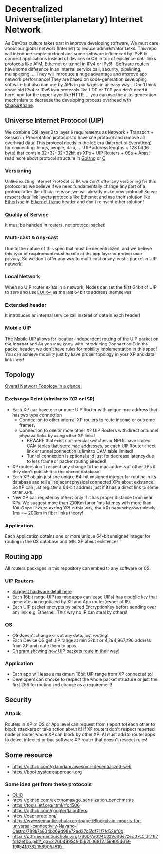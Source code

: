 # Decentralized Universe(interplanetary) Internet Network
As DevOps culture takes part in improve developing software, We must care about our global network (Internet) to reduce administrator tasks. This repo will introduce simple protocol and some software influenced by IPv6 to connect applications instead of devices or OS in top of existence data links protocols like ATM, Ethernet or tunnel in IPv4 or IPv6!   
Software routers have some difference in an internal service call, security, pipelining, multiplexing, ... They will introduce a huge advantage and improve app network performance! They are based on code-generation developing software but also can use by APIs in packages in an easy way.   
Don't think about old IPv4 or IPv6 idea protocols like UDP or TCP you don't need it here! And for the upper layer like HTTP, ... you can use the auto-generation mechanism to decrease the developing process overhead with [ChaparKhane](https://github.com/sabzcity/ChaparKhane).

## Universe Internet Protocol (UIP)
We combine OSI layer 3 to layer 6 requirements as Network + Transport + Session + Presentation protocols to have one protocol and remove all overhead data. This protocol needs in the IoE era (Internet of Everything) for connecting things, people, data, ...!
UIP address lengths is 128 bit(16 byte) that contain 32+32+32+32bit as XPs + UIP Routers + OSs + Apps! read more about protocol structure in [Golang](./UIP-go/packet-structure.go) or [C](./UIP-c/packet-structure.c)

### Versioning
Unlike existing Internet Protocol as IP, we don't offer any versioning for this protocol as we believe if we need fundamentally change any part of a protocol after the official release, we will already make new protocol! So we respect data link layers protocols like Ethernet and use their solution like [Ethertype](https://en.wikipedia.org/wiki/Ethertype) in [Ethernet frame](https://en.wikipedia.org/wiki/Ethernet_frame) header and don't reinvent other solution!

### Quality of Service
It must be handled in routers, not protocol packet!

### Multi-cast & Any-cast
Due to the nature of this spec that must be decentralized, and we believe this type of requirement must handle at the app layer to protect user privacy, So we don't offer any way to multi-cast or any-cast a packet in UIP network! 

### Local Network
When no UIP router exists in a network, Nodes can set the first 64bit of UIP to zero and use [EUI-64](https://en.wikipedia.org/wiki/MAC_address) as the last 64bit to address themselves!

### Extended header
It introduces an internal service call instead of data in each header!

### Mobile UIP
The [Mobile UIP](https://en.wikipedia.org/wiki/Mobile_IP) allows for location-independent routing of the UIP packet on the Internet and As you may know with introducing ConnectionID in the packet header, we don't have rules for mobility implementation in this spec! You can achieve mobility just by have proper topology in your XP and data link layer!

## Topology
[Overall Network Topology in a glance!](https://www.draw.io/?lightbox=1&highlight=0000ff&edit=_blank&layers=1&nav=1#R7V1Rd5u4Ev41Oad9iA8SSMBj4zS9ve2e7TbtbXtfcjAmNhsbvBjXTn%2F9SoAwSMLGRhCSkj4UBB4kzafRzGg0utDHy927yFnN%2Fwin3uICatPdhX59ASE2LY38R0se0xKosZJZ5E%2FTMrAvuPV%2FeVkhe23jT7116cU4DBexvyoXumEQeG5cKnOiKNyWX7sPF%2BWvrpyZJxTcus5CLP3mT%2BN5VoqRsX%2FwH8%2BfzdmnAbbTJxPHfZhF4SbIPngB9fvkL328dBixrKXruTMNt4Ui%2Fe2FPo7CME6vlruxt6C9y%2Fot%2Fd1NxdO84pEXxHV%2BMLNuPo%2FjR%2B9%2FYDe7%2B7LaoEvw%2BRIYekrnp7PYeKwhSXXjR9ZHhA5hB7m5Im1Y0UJ3EW4I2avt3I%2B925Xj0sItgQgpm8fLBbkD5FKsYlbrn14Ue7tCUVbld1649OLokbySPb3Udc1Mf5RBDOs4vd%2Fu%2BQVtM%2BvleZFX2MxedTKUzHL6%2B44iF1lfyfvNwMd7qNDmcBMv%2FMAb53jVSOG9v1iMw0UYJa%2FrHpgiz6T9GUfhg1d4YmNTdzB5MoucqU%2B67dqPCBk%2FDMjzIIxog7NfMbjCAl%2BWuxkdp6PAi7dh9LAeMUap4AS0dFTiBDANe4QEZhhSXthac1YgKLDiI72%2F3fqxOxe4ch8GcaFvNQ3j8Zh0Bm2zT0TAm4U%2Fo%2F0ah6tC6Udn4i0%2BhWs%2F6%2FVJGMfhkryw4B64pC89QvvKyejkBSfCYZz8yeCALQtc6QU4sGdBGHjqULJO%2B08RTEwARxxQkKZLgAI0CVB0FTipMWQHcNQEx8JZpX2gBhy2zYMDmzIpIgUHQgrAYQ7gUAaOlasKGJifXLAJ6oHCVCExrAEUykBBqYR3cbhNaq8EHQazFzJ0WEydKICDCYeS2qGpAIc9gEOdruHE1J6Ivbupv1amc0BslaWHBsQpxZbppSoAgrUBIMoAsll70d29t0xM9NY0UguYouHSGj6AgA9qt2BnSXkdTNb0v2%2Bk2xbeek3ee%2BO66cWn0CfNhnhBanM1icjVLM47ZQDX6eDaZp18N99MVKELcXMTMAyrrkJrKVBoMZJInxQyFBcUKczthv%2FZUHfTFdhf7jGVoayELPYWJXSZknlDXoDGaieSuPEnBBRQ%2B%2BgHD4wcqfyE%2FwQpSytWgWbS83EZW2W4ZJAoYisrEvDJD4ClP50mckXmuUqced40g64SbOgQc5LHtkTNRSZ4oAq5M5g66kTHMpz46qYkgzlec3MHy6xgXReRgRXIDFP0pA3IaKKxrNXZwcZxTaU1TdassRww4OIUTValHougdhwbrWmxpswMTmf0qf9TqjbQmfwy4yPVGzJWViofTF85pn8gqf7xdufOnWDm7RVn7dX3T68r1Y69Wn38i9iSfbFAOumC2goNpZ4thhLLNbvPfiBZ2Ttj2UxjI5dhBSAkmWCQIfGaqFirsWs4TZ7bgHbD5fKOVPPhzpvSZeUiR%2F%2F24vgxY6mziUPaJvKBcBYGRPiFVBbynIcGuSe1ih6%2F0waPbMDufyT3iN7u%2FDh9quHstvCQvvvJi3zCHSohk06jr%2FBllYhah5vIZUvhzI6JnWjm5evdGdvSFh9A3jFTJy8kFpgT%2Bz%2FLC%2FAyqGXfYGOZQRtADEeablrsH%2Bf6ASBfbGJU02ZmhPYYltBGzOucO5KYa5jRSntHoJWMh7w7ag0RoMlm29MkITgol9YrJ8il4%2FW7t%2BQH43C52sR%2BMCvIruJrMm%2BDSOx9QHEyp6J27Szpf98%2FUXFbQfTre%2FqU1phW%2BgYbr2VEqz9dUcfSJ9a0FvdhlCDMWVzGflIvZ7Va866WRk3%2FTEQV1ffguBGZj6EzJdUjWo4TuHRObEaOiJw5GdxE00rEW1Nqrkts4RQlzSi9D78kJLTRaHSE0DG3gKB30r9B75Stv7gP3EyD29AxQB7pkQeEaKJzI59WSt4NFe6NnPKL0jGyiB0O7VlomRpDAhiIX4U3LCgL5bGwhHcqFlzJLK3Mmkg1HK2Wj%2FKIjSCdes5W7RMFT%2F2w06HJcQ8bkpg4FsJY5J0BVbCuhvNoGHYS%2B90GZacfYoOgoyFXrW62OeSkyuhRU722Ytiz0QlNxkA2Nk2Z3Q0Ns63RWb0clPaphM1uinjKw2g2eaVRBidaW%2BHq9WGuF59tszbRp4lKULnYFJ0LiEHc1AiK0DlxI1l5alHaqI%2Bbfnq2tesAyn06qYtHsy4qfDyV8Cj7czJJ0Hd%2FjqVZfHiGgRq4cHDZhYNb9OBAcYX15s93MjfLXtQlvhNn%2BrdDJ1PmOQnvKU8C6hKgywYnzmRIFCW5eVye4STmrRJZY%2BnlXRqFON%2FiciaUiBvLqoZMbWkDRXfzOJGxNVgRPDIubH1SU1Yy9dcx9c3QERQ%2Bb%2B7kOH1kfBCngvZ4o7etdwJ8XO%2Bs4UqVUnnr0J0lJeZTnyKtU0KWSlYyfAMKk8T5uAwjer0J%2FH9Ia4%2B6vErq63PpFM6fC6B1YkNPGT8AHxg%2FwnhpQaHXeHMb2LpMukmXXpme32gEGaKz5IZoMluHvnbMTTosz8uVuXvWg4qcahYLqjkUg4wkEEEq1G3pRs7T1pJ0XDDkKP8u5wVDLtH3UB1bLpUO6TqJaud%2BjsvfGLhR2rNlISk6MxIh7xK950tie2j7gotsRUAJ7G0MePGo2aJfi0hCEflsxDRBfsW%2B5hqhj8%2BN761Yn3l8ASzHF1CmS2MJaNn1rnjzeNE8yiBDUH%2BsUlM3RkbZk2dieL5VCg08gvw4QaRM2%2F%2FpZeLq7NSvqz%2F%2FuvkcfQ793XWIPPfn9ldAV4Eqp4x6QVG6EhVTTqViEqkOA2ha3RpRB8Oc9ULmLAOWXUQAYNjdjCUfjajGYjbr3vuFt3tDs59QERxMs8trd%2BGs176bcMaJYrG4aGCVATJ1POvelQLEtbzJQZ90Y%2F%2FiIaW4sXfR5oMU8hQ1JwtxqGGeFh8q2bbMRjUCtBWihKkH7LocmChXA2RKg0K0lZQJZvX0Bm2Y3wwG%2BdDr%2BiqDoXO0gN2aJ7sCbTW06BbQtkfYj6NKZ4doY9up%2BgI2aBhc6CtmW9VPF20CLYS7Fm01cjA86QS4h6elN8JnLbSxJDa9QZsJebQZZ6MN8aIN8U6w1tFWY39C%2B6JtpJl9kW6ob9INm7xEss7GG%2BZ3TnWON0kOgH5Jt0qQ9AcQvG6Fztat9jEujJYOugYEHADRVP%2FRFALC4AFhdA2Ibk27FwgIYPJqhWCf17e%2BdKtMy%2BSj4lrHg%2FFc8dBvhxC2%2BZF%2BPkhsjpbV%2BSwi8%2BE%2FC5D0Bg%2FQ4JzBiB%2FpJ6zy8AII8s7G1gGhIOxWdZDzydmPK0FzUvizyefeAZZ8l1NrCYsrWCR61YY0xr1LYwzY%2Fqm9WMBdJjGuwM6QqFQdYNSmNhbmEQvIpE1riY0rADMkL1UHGHXpjjXJ5KQZ9cCiYnuOHCyM8gCWfiYyFeYkW7anq60EUBWYGZKb9gRwLSQ3JQATojsRBF2mN61AHRwkVT9TWxIjyxCnNpkm1FZyywrEDKkN1c5tylJeavsd8ofmtdaSXlbgpYb7dcDLE6XClO066IMuJLPOu9vUV9hip2zbYtX%2BxBobASU%2Ffc77AAELd8nPOjRls1pruwArINeLOJaLngSxHFYWe7PkYFnCKVimDct06i86SKhhnaPW9rKDVcNz8BsF7x123vYFhwQnIg6ts3Foi9S6x2G3YVbF7L3s9kfx2R5Xyd1j8U62s67fMYKHXczFZf%2FDK1%2F9GQBAHADw3AEANckA4DcMtT4AajhGhoCAg6DQTIGNiGdjfVAAIdyk68Ayawgsa7yJTOIGbQAJxEOCXzBuHRKic2NIKNK3hCJinlegMf2mg5QiFcipEXA2ZOruW6Zuncs823Gm7goonXNM9wClJ4aSMHn1AkpDSF3%2FQ%2BoAtEUtShqR2XFQndX3naf9V5B1PjMCtpsky2EJpHJqQKDWuorcrWP9JYICcismDUEhHJmpdw4Ku%2B9u7v6DQtAfmoGC3wKIYfegqOFzHvTYnumxNhKilLAunqbZtSLLVgEHLD0jLJm24KjpBZbOiXgbsPS0WMJ6P%2BWS6DAeDOy%2BGdimWU5YChCQ5Snv2Lq2hy3KDXVmyxBlArTPVppNMd4WGQK51rXmGt7fARaHUxTrSmEhLjch3D0suk05%2BAJhIdMgGsACi9s5EOoaFrmZP8DiXFgAwCW0AYK6WF9U8KRQe3lPKvL7iy773%2FLgLcHxbiLZcZOtHe60NL5%2BuIlu%2F7r8ePt%2F7YNl3F7e%2FajILP8sRmsxhvEw8vozru3y4V57D%2BsZ7lQAR4Zu2dDQdRtoZtl%2Fb6IWfasLDUwmb4Jv2y9jB3zWrlZbM8mBLEGS0h01QDu0pabu2TkVZK49%2BvWI1OaXN608C6eDw8BabeXXgOA3WnuvfFqH1cIh5q0TPb5%2BsQ1%2BTz8dePGRBtY7RcM8eGpykx1TptGGhwpAkzcUWF7ygsizoGR3r5Bk85wpx%2F726%2FJ%2BZ72Px5fflm8%2BgOi%2Ff%2FlSQTE4qNQ7qAScSNBUDZ39ofT7%2FGgd%2BqcqkNP3PIv7TSYXevF84Py44FM2mUiVl%2BNZHNPh9XQx%2BcKqsZBY74RUr5Y50gxb1%2BhRwRBwPtMWEwFX4G84hombM4djmJ7JMUzNZgOALcGBmZuzXRzEVDEen4dj%2BrgIfzqT1GBJoXK2nm%2BSCqfgCKrA2QKa3EYhlUL71%2Blw%2BSOcevSNfwE%3D)

### Exchange Point (similar to IXP or ISP)
- Each XP can have one or more UIP Router with unique mac address that has two type connection
    - Connection to other internal XP routers to route income or outcome frames.
    - Connection to one or more other XP UIP Routers with direct or tunnel physical links by using other XP links!
        - BEWARE that exist commercial switches or NPUs have limited CAM tables that store mac addresses, so each UIP Router direct link or tunnel connection is limit to CAM table limited!
        - Tunnel connection is optional and just for decrease latency due to less frame or packet routing needed!
- XP routers don't respect any change to the mac address of other XPs if they don't publish it to the shared database!
- Each XP obtain just one unique 64-bit unsigned integer for routing in its database and tell all adjacent physical connected XPs about existence! So XP can just register a 64-bit address just if it has a direct link to some other XPs.
- New XP can register by others only if it has proper distance from near XPs. We suggest more than 200Km far or 1ms latency with more than 100-Gbps links to exiting XP! In this way, the XPs network grows slowly. 1ms =~ 200km in fiber links theory!

### Application
Each Application obtains one or more unique 64-bit unsigned integer for routing in the OS database and tells XP about existence!

## Routing app
All routers packages in this repository can embed to any software or OS.

### UIP Routers
- [Suggest hardware detail here](https://www.draw.io/?lightbox=1&highlight=0000ff&edit=_blank&layers=1&nav=1&title=Untitled%20Diagram.drawio#R7V1bk5s2FP41niYP3kECBDzuLW0m6XbTzU7bR9aWbRqMXMBrO7%2B%2BEkgGIWzjC5e1dyczQQfpgHS%2BT9I5knBPv50ufw3d2eR3MsR%2BD2rDZU%2B%2F60EIEUD0PyZZpRIbWalgHHrDVAQywZP3E3OhxqVzb4gjKWNMiB97M1k4IEGAB7Ekc8OQLORsI%2BLLT525Y6wIngaur0r%2F8obxhEsBcrIbv2FvPOGPtiGv39QVmXlNook7JIucSL%2Fv6bchIXF6NV3eYp81nmiXtNynDXfXLxbiIK5S4PvoJYRf74fX3%2BCX71%2BWaPHzm9k3zFTNq%2BvPeY3528Yr0QRR7IbxNWtLmiY0Z0%2B%2FSWSfPPoA%2FU4TaW49i6ZxMBQlXnwy%2BJGKcgVoimcHLDl0owlmLwpoYhJPfX6Jl178NytyBU2e%2FEdooNd3y3xixRNpDfBQsWzWVGBtAIpcTKY4Dlc0S4h9N%2FZe5XIuh9B4nW9d9JF4VCPUONz7lrD%2BSqDYkXVEZB4OMC%2BWN9ZOTQVFtL3HOFYU0YtchTJRgoV9cIEq4GLiztjlFEdRwqK84cg89r0A365pmRnmFYcxXm40zRacqgZbZJwUPJvk2AiMVHasXUVvtBLWkTWQ0SjC9djB6jg%2FA1q%2FlKCWKdJrhrJERtEk1T5HEUKSMeGhFC0qUsheN0ftjnHUulCOgm5ztD2q2Ra8Mk80IJboaphusGN022C0s6eb3m26vcEh0QZFbh08KKqqGh8WjY7xVL9MnpbNTpAfM%2BbN3ECyB%2FpvzrzgmwHxSdjTr1m1xy8f6JvTf%2FTpGtDg%2BhpqxkeWYDbRqDXivut74yAtNqC2wGGmkV6N%2Bf%2FJo0ckaRz10exGP0rozfQY9mypann%2B%2FEjv%2FUkBkjzDT%2B99SpXKD6LitJpCXEAge3EZdiGmj3dfkgysdjNmyMRK5k3PvKMSdx6TiPdALJlW%2B87HI6aKYdMbuP41F8dklrb1wAvG31nirm9URfKGjkaASodOgeU6h2se1WYJrHVtM4IlBO4LN4Hzzg4LdUYyaC2TDnpL%2B0BUz9gBoF70pw4dO4AGCh5VsyMHqDKRb3DkAFq5yc595DAcpdkZBZ54koTxhIxJ4Pr3mfQmJPNgmBCPNXqW5ytJuj5mnn9xHK84V1lfWk5QkGdnRtZygmaTPWmmx4udYLJXgdnC3ik7tnUB8Mgu4KgOWowGXbDqYUZ9t6liU9Adm1qHGdV6t6piVXXYa9Cqe02Qcs625GuDLhr1JDMwOhl1V7kM3E3YPIw7tjyp0k2ngJBU5UmHcFNvF0JniqANEfa6ESRUCgRBCUElQSBja4GaIGe0CznrTDFnt4I5G8neh67vwBxy0LYC9WAOlMUa9wtysSkUj2xJl1mMKwlNjdyp56%2FSYlSXO50lN3WdhXQm2H%2FFLPhDbwaYvkkxw1rvtqKVy7ih5%2Fqb80duEPUjHHqjdRV8yiEc9nkwKq0FHedZjI3neHEHP8YJG%2FuFBoKmmcX%2B5OuPaojuAccLEv6g9x9DMqBOOlUFtefAY1j58PD4%2FHFjhC4Vv4SlVivEBwEqiw%2FmdaSSP9JQoZa91tPCiwcTpasScYU0LJh1S4Uo0mLixfiJNiPLuwjdGX81EYFCJwrwAc3QixE%2BPm%2BQwg9i%2F5AUf7Bri%2FE5JXTrUoyv7qWfxmaZJZMA80TbJmxbnhxYzQb5YJU4cZNBPqfcXuce5NNb9hAOczKttuZrAqVd9TJNx5BHC23HfM0xzW0F6pmv6Wa7oDtXzLXjlxpGYdOCvcsvLfR2hQI1YQ61i7nD%2FNI3ALp2HNP18qbAENrlmCJzW4F6QCdacR%2FHtODiQCPnniV%2BR%2BK%2F8bsBSbwPxQXiXlfmc40SB4ziOWaeX8XdEUd4Q5VmYju8H2QbFZwf0ymbl9Xm%2FOhWhyZMoGI%2FIjlBja61QFSxH0ln0o33I8pmB7HbYcv2CAccWcJwzAb6HvXsyMPn265xHGjGhu37OYqDMterPobbb57hTRLc6jbBbavA1l0RbKDZ2pElDKOJuYV6JqmD%2FHY0ufk7QO9WtzWdhN5NbmuCdrf5bcHC%2BL3LEQBa8eTZ3iUMTW%2BA3%2BrO7Q7y2zK7NnyLiPi2yHJupSEgAd62lnDAxrWq7NsabS7btS1kR5%2B91ApGM5wrLfcHdVll5UUFA4CiYllTzasKZpXz0ue6%2B%2Fz0i01QOexn2c4VyCEFHAgUVTNyKAad3F%2BzwKlywLvB5Shzw%2FLBuS9HmVUOU1%2FkIV6onOjbwZjqXFQ0W3bD7KuyoaBJ9m2IaZ87%2B1CVRfmLZJ8h9ryceBws6m13FEQdO3mFLvTkFYLvPCw3iW7aV3l62LWMiOwp7Y6IqMrXFZpkIrxQJlb5isG7Q1nVjiayShzKU1BW1dzyUFrli35NEnhDdPbsCdzxiFCLXNT2ZEx1LiqaGx8%2BOxbOQRcazrFaPgx20J47uNeeO6nzGPhuFHmDQv%2FBVJSfDjnJCh2qukIHN0zi6t6TrMvfUDWtBlbH0ZtYPTMdpQ8WAYHW1s%2Bssz8z3AHKOk1R9igoiNfsNokMo%2FgVrA6QSJ1vdJ9E%2B202L9KjIqtOyCJL6%2FbAB8W3Spsc%2BCw1ht9BzuqasprVPmcrRL8vfOOIDYuBUWTSGUx%2B64iss%2FpXvPXiQecdmmv2IC3Vg%2FxMfcGQwWH%2B0mMH%2FJOj5OyIxZAEv8SJiAKB%2FTAGa32XtjK95YXMf4Qa9SbZsXP%2B%2BxgeCURG7LJj6BqJJ6lyoip8eHxO7BliBY%2Ftfb%2ByjuPulvI9S1vThCQHcQuUYBzu3y%2FQZPbDHylysp9P0e%2F%2FBw%3D%3D)
- Each 16bit range UIP (as max apps can lease UIPs) has a public key that generates in negotiated by XP and App router(owner of IP).
- Each UIP packet encrypts by paired EncryptionKey before sending over any link e.g. Ethernet. This way no IP can steal by others!

### OS
- OS doesn't change or cut any data, just routing!
- Each Device OS get UIP range at min 32bit or 4,294,967,296‬ address from XP and route them to apps.
- [Diagram showing how UIP packets route in their way!](https://www.draw.io/?lightbox=1&highlight=0000ff&edit=_blank&layers=1&nav=1#R7VrbctowEP0aZtqHdizfMI8JTdPMpE2mTKbNo7AV49ZYjhAB9%2Bu7RhK%2BCAhNjLmkLx5ptZJXZ492V4aO1R%2FPLxlOR19pQOKOaQTzjvWpY5qe68EzF2RC4JiGEIQsCoQIFYJB9IdIoVKbRgGZVBQ5pTGP0qrQp0lCfF6RYcborKr2QOPqW1McEk0w8HGsS39EAR9JqevYxcAXEoUj9Wrk9sTIGCttuZXJCAd0VhJZFx2rzyjlojWe90mcg6eAEfM%2BrxldWsZIwreZ4IgJTzieys1Ju3imdksC2LzsUsZHNKQJji8K6Tmj0yQg%2BYoG9EZ8HEMTQfMX4TyT%2FsNTTkFUrHBNaSr1dKvlRiZ0ynxph7SMYxYSqSXxzi0sTZM7vSR0TDjLQIGRGPPoqeo%2BLFkQLvUKnKAhoVoNm6nB9u2qryEHzk3zpp%2FFEQDEYKezUcTJIMWLTc3gdFQBGwokr4dLAfZ%2Fhwt8b6YcViFSHkQMmB3RBPoAUs6q9Sg%2BEcbJfCNCclTRMlNd2Z%2BVaS5loxLDlew1mHaPh4q2TkV3X1TsHQRsgBbLfubzPzqqe%2F9KSL2mIZVTb2kEhiw5b3lV0iNUI7OwSc6qOWZpxla%2BQnrcOCaOI7QTj5wxhrOSQpojPVnvMNutRSmrluOe0be6Rs2PwoKXetVe4VQ3BszOJylOoB3m7burW1D6DrEaEoEch5XLKko8ZHVJWQtBqDGGUb5BhhPwxLrF9puNcByFed8Hki1e1kR6qnu%2BzfyEVvn5QA%2BvOqmV02vtK0Upa0rInaWpzva7JHoEBdO4GcDjCvSMd4rt7%2FfN5wbo6xi1QGS3SV9rbZh6oItwWWDrPk6pGvgwWXDyDBQQSufFYDWwQQ%2BPc7zFEyR9cfvKUazHvcLlpWAm1qmEtJKe6Qktv7xqPf6JjZxu%2FOvaeySQuYpABxT%2FyrFOmbbr2rFXP9HdGtAiKDdROx7IVZ3MI16q86F3LxfbLjFZK5zV%2BDX%2BRWVlz9pYJj6rXytDX11WHsiFeBcOb%2FyyvBeHO6hhh%2Bu3w3IOradEx%2Bs57qorw9HXST1vn2nuMD6obHW41EGqHK7GP5tsjZz7T%2FxFhuEadvdNMNj2WmSwpV%2B3jjBxrOK2CsB7ThwIdTdmgucnNP0JyjqM2nwXLt9NJd%2B%2By12n4WrB01w%2B4IzgsR5Q7ZOMsaj%2Ba1W7QVYv1tbBf5pFmga%2Fa7YJv7E1%2FObbgL%2FdIln%2FFr6x1DtJF9SLvFZ%2FjdCj%2F%2F9P6jksLbpAv%2B78d8GOjwF0i%2F9GiaKp%2BIeZdfEX)

### Application
- Each app will lease a maximum 16bit UIP range from XP connected to!
- Developers can choose to respect the whole packet structure or just the first 256 for routing and change as a requirement!

## Security

### Attack
Routers in XP or OS or App level can request from (report to) each other to block attackers or take action about it! If XP routers don't respect reported node or router whole XP can block by other XP. AI must add to router apps to detect infected or bad software XP router that doesn't respect rules!

## Some resource
- https://github.com/gdamdam/awesome-decentralized-web
- https://book.systemsapproach.org

### Some idea get from these protocols:
- [QUIC](https://en.wikipedia.org/wiki/QUIC)
- https://github.com/alecthomas/go_serialization_benchmarks
- https://tools.ietf.org/html/rfc4506
- https://github.com/google/flatbuffers
- https://capnproto.org/
- https://www.semanticscholar.org/paper/Blockchain-models-for-universal-connectivity-Navarro-Castro/788b7a634b369d98e72ed37c5fdf71f7fd62ef0b
- https://pdfs.semanticscholar.org/788b/7a634b369d98e72ed37c5fdf71f7fd62ef0b.pdf?_ga=2.260489549.1562006812.1569054619-1995410782.1569054619  